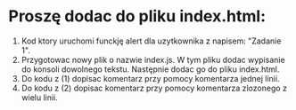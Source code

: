 # Proszę dodac do pliku index.html:
1. Kod ktory uruchomi funckję alert dla uzytkownika z napisem: "Zadanie 1".
2. Przygotowac nowy plik o nazwie index.js. W tym pliku dodac wypisanie do konsoli dowolnego tekstu.
   Następnie dodac go do pliku index.html.
3. Do kodu z (1) dopisac komentarz przy pomocy komentarza jednej linii.
4. Do kodu z (2) dopisac komentarz przy pomocy komentarza zlozonego z wielu linii.